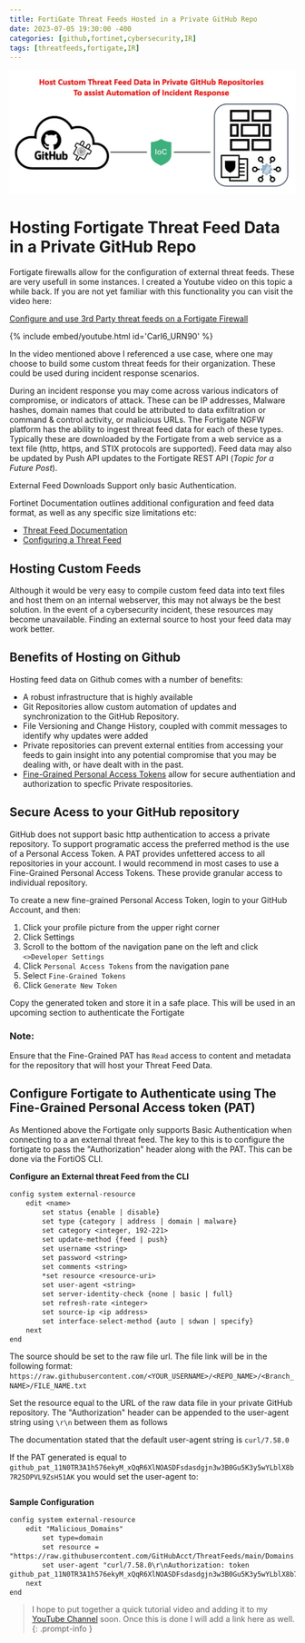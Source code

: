 ```yaml
---
title: FortiGate Threat Feeds Hosted in a Private GitHub Repo
date: 2023-07-05 19:30:00 -400
categories: [github,fortinet,cybersecurity,IR]
tags: [threatfeeds,fortigate,IR] 
---
```


![GitHub Feeds](https://github.com/GraniteDan/GraniteDan.github.io/blob/main/img/GithubFeeds.jpg?raw=true)

# Hosting Fortigate Threat Feed Data in a Private GitHub Repo

Fortigate firewalls allow for the configuration of external threat feeds.  These are very usefull in some instances.  I created a Youtube video on this topic a while back.  If you are not yet familiar with this functionality you can visit the video here:

[Configure and use 3rd Party threat feeds on a Fortigate Firewall](https://youtu.be/CarI6_URN90)

{% include embed/youtube.html id='CarI6_URN90' %}

In the video mentioned above I referenced a use case, where one may choose to build some custom threat feeds for their organization.  These could be used during incident response scenarios.

During an incident response you may come across various indicators of compromise, or indicators of attack.  These can be IP addresses, Malware hashes, domain names that could be attributed to data exfiltration or command & control activity, or malicious URLs.  The Fortigate NGFW platform has the ability to ingest threat feed data for each of these types.  Typically these are downloaded by the Fortigate from a web service as a text file (http, https, and STIX protocols are supported).  Feed data may also be updated by Push API updates to the Fortigate REST API (*Topic for a Future Post*).

External Feed Downloads Support only basic Authentication.

Fortinet Documentation outlines additional configuration and feed data format, as well as any specific size limitations etc:

* [Threat Feed Documentation](https://docs.fortinet.com/document/fortigate/7.2.5/administration-guide/9463/threat-feeds)
* [Configuring a Threat Feed](https://docs.fortinet.com/document/fortigate/7.2.5/administration-guide/379433/configuring-a-threat-feed?fbclid=IwAR1MBgmO43rpNOB0pJQAISyZYWrKQjIrw9cOSGfqx5NhWd9mx7f3qwmoHRU)

## Hosting Custom Feeds
Although it would be very easy to compile custom feed data into text files and host them on an internal webserver, this may not always be the best solution.  In the event of a cybersecurity incident, these resources may become unavailable.  Finding an external source to host your feed data may work better.

## Benefits of Hosting on Github
Hosting feed data on Github comes with a number of benefits:
* A robust infrastructure that is highly available
* Git Repositories allow custom automation of updates and synchronization to the GitHub Repository.
* File Versioning and Change History, coupled with commit messages to identify why updates were added
* Private repositories can prevent external entities from accessing your feeds to gain insight into any potential compromise that you may be dealing with, or have dealt with in the past.
* [Fine-Grained Personal Access Tokens](https://docs.github.com/en/rest/overview/permissions-required-for-fine-grained-personal-access-tokens?apiVersion=2022-11-28) allow for secure authentiation and authorization to specfic Private respositories.

## Secure Acess to your GitHub repository

GitHub does not support basic http authentication to access a private repository.  To support programatic access the preferred method is the use of a Personal Access Token. A PAT provides unfettered access to all repositories in your account. I would recommend in most cases to use a Fine-Grained Personal Access Tokens.  These provide granular access to individual repository.

To create a new fine-grained Personal Access Token, login to your GitHub Account, and then:

1. Click your profile picture from the upper right corner
2. Click Settings
3. Scroll to the bottom of the navigation pane on the left and click `<>Developer Settings`
4. Click `Personal Access Tokens` from the navigation pane
5. Select `Fine-Grained Tokens`
6. Click `Generate New Token`

Copy the generated token and store it in a safe place.  This will be used in an upcoming section to authenticate the Fortigate 

### Note:
Ensure that the Fine-Grained PAT has `Read` access to content and metadata for the repository that will host your Threat Feed Data.

## Configure Fortigate to Authenticate using The Fine-Grained Personal Access token (PAT)

As Mentioned above the Fortigate only supports Basic Authentication when connecting to a an external threat feed. The key to this is to configure the fortigate to pass the "Authorization" header along with the PAT.  This can be done via the FortiOS CLI.

**Configure an External threat Feed from the CLI**
```console
config system external-resource
    edit <name>
        set status {enable | disable}
        set type {category | address | domain | malware}
        set category <integer, 192-221>
        set update-method {feed | push}
        set username <string>
        set password <string>
        set comments <string>
        *set resource <resource-uri>
        set user-agent <string>
        set server-identity-check {none | basic | full}
        set refresh-rate <integer>
        set source-ip <ip address>
        set interface-select-method {auto | sdwan | specify}
    next
end
```
The source should be set to the raw file url.
The file link will be in the following format:
`https://raw.githubusercontent.com/<YOUR_USERNAME>/<REPO_NAME>/<Branch_NAME>/FILE_NAME.txt`

Set the resource equal to the URL of the raw data file in your private GitHub repository. The "Authorization" header can be appended to the user-agent string using `\r\n` between them as follows

The documentation stated that the default user-agent string is `curl/7.58.0`

If the PAT generated is equal to `github_pat_11N0TR3A1h576ekyM_xQqR6XlNOASDFsdasdgjn3w3B0Gu5K3y5wYLblX8b7R25DPVL9ZsH51AK` you would set the user-agent to:
```"curl/7.58.0\r\nAuthorization: token github_pat_11N0TR3A1h576ekyM_xQqR6XlNOASDFsdasdgjn3w3B0Gu5K3y5wYLblX8b7R25DPVL9ZsH51AK"
```

**Sample Configuration**
```console
config system external-resource
    edit "Malicious_Domains"
        set type=domain
        set resource = "https://raw.githubusercontent.com/GitHubAcct/ThreatFeeds/main/Domains.txt"
        set user-agent "curl/7.58.0\r\nAuthorization: token github_pat_11N0TR3A1h576ekyM_xQqR6XlNOASDFsdasdgjn3w3B0Gu5K3y5wYLblX8b7R25DPVL9ZsH51AK"
    next
end
```

> I hope to put together a quick tutorial video and adding it to my [YouTube Channel](https://youtube.com/granitedan) soon.  Once this is done I will add a link here as well. 
{: .prompt-info }
